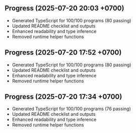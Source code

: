 ## Progress (2025-07-20 20:03 +0700)
- Generated TypeScript for 100/100 programs (80 passing)
- Updated README checklist and outputs
- Enhanced readability and type inference
- Removed runtime helper functions

## Progress (2025-07-20 17:52 +0700)
- Generated TypeScript for 100/100 programs (80 passing)
- Updated README checklist and outputs
- Enhanced readability and type inference
- Removed runtime helper functions
## Progress (2025-07-20 17:34 +0700)
- Generated TypeScript for 100/100 programs (76 passing)
- Updated README checklist and outputs
- Enhanced readability and type inference
- Removed runtime helper functions
